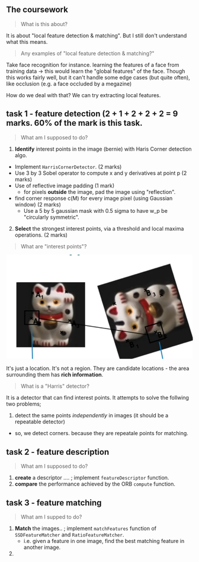 
## The coursework

> What is this about?

It is about "local feature detection & matching". 
But I still don't understand what this means.

> Any examples of "local feature detection & matching?"

Take face recognition for instance.
learning the features of a face from training data -> this would learn
the "global features" of the face. Though this works fairly well, but it can't handle
some edge cases (but quite often), like occlusion (e.g. a face occluded by a megazine)

How do we deal with that? We can try extracting local features.


## task 1 - feature detection (2 + 1 + 2 + 2 + 2 = 9 marks. 60% of the mark is this task.

> What am I supposed to do?

1. **Identify** interest points in the image (bernie) with Haris Corner detection algo.
  - Implement `HarrisCornerDetector`. (2 marks)
  - Use 3 by 3 Sobel operator to compute x and y derivatives at point p (2 marks)
  - Use of reflective image padding (1 mark)
    - for pixels **outside** the image, pad the image using "reflection".
  - find corner response c(M) for every image pixel (using Gaussian window)  (2 marks)
    - Use a 5 by 5 gaussian mask with 0.5 sigma to have w_p be "circularly symmetric".
2. **Select** the strongest interest points, via a threshold and local maxima operations. (2 marks)


> What are "interest points"?


![](.notes_images/bc78d161.png)

It's just a location. It's not a region.
They are candidate locations - the area surrounding them
has **rich information**.

> What is a "Harris" detector?

It is a detector that can find interest points.
It attempts to solve the follwing two problems;
1. detect the same points *independently* in images (it should be a repeatable detector)
  - so, we detect corners. because they are repeatale points for matching.



## task 2 - feature description

> What am I supposed to do?


1. **create** a descriptor .... ; implement `featureDescriptor` function.
2. **compare** the performance achieved by the ORB `compute` function.


## task 3 - feature matching


> What am I supped to do?

1. **Match** the images.. ; implement `matchFeatures` function of `SSDFeatureMatcher` and `RatioFeatureMatcher`.
   - i.e. given a feature in one image, find the best matching feature in another image. 
2. 